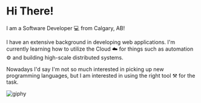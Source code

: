 # Hi There! 
I am a Software Developer 💻 from Calgary, AB! 

I have an extensive background in developing web applications. I'm currently learning how to utilize the Cloud ☁️ for 
things such as automation ⚙️ and building high-scale distributed systems.

Nowadays I'd say I'm not so much interested in picking up new programming languages, but I am interested in using the right tool ⚒️ for the task.

![giphy](https://media0.giphy.com/media/v1.Y2lkPTc5MGI3NjExaTRkNjNqeGF3a3l1MmdraXc3czNmeGJmbG5xZWRoaXJnZmZ0Z2k2MSZlcD12MV9pbnRlcm5hbF9naWZfYnlfaWQmY3Q9cw/Lnx5jNeBaylMs/giphy.gif)
